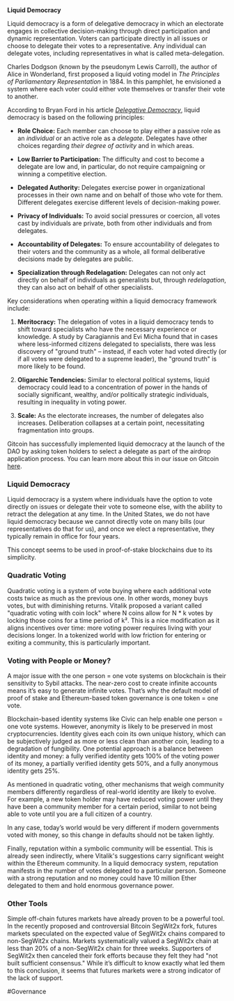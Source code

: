 **Liquid Democracy**

Liquid democracy is a form of delegative democracy in which an electorate engages in collective decision-making through direct participation and dynamic representation. Voters can participate directly in all issues or choose to delegate their votes to a representative. Any individual can delegate votes, including representatives in what is called meta-delegation.

Charles Dodgson (known by the pseudonym Lewis Carroll), the author of Alice in Wonderland, first proposed a liquid voting model in *The Principles of Parliamentary Representation* in 1884. In this pamphlet, he envisioned a system where each voter could either vote themselves or transfer their vote to another.

According to Bryan Ford in his article *[Delegative Democracy](https://bford.info/deleg/deleg.pdf)*, liquid democracy is based on the following principles:

- **Role Choice:** Each member can choose to play either a passive role as an *individual* or an active role as a *delegate*. Delegates have other choices regarding *their degree of activity* and in which areas.

- **Low Barrier to Participation:** The difficulty and cost to become a delegate are low and, in particular, do not require campaigning or winning a competitive election.

- **Delegated Authority:** Delegates exercise power in organizational processes in their own name and on behalf of those who vote for them. Different delegates exercise different levels of decision-making power.

- **Privacy of Individuals:** To avoid social pressures or coercion, all votes cast by individuals are private, both from other individuals and from delegates.

- **Accountability of Delegates:** To ensure accountability of delegates to their voters and the community as a whole, all formal deliberative decisions made by delegates are public.

- **Specialization through Redelagation:** Delegates can not only act directly on behalf of individuals as generalists but, through *redelagation*, they can also act on behalf of other specialists.

Key considerations when operating within a liquid democracy framework include:

1. **Meritocracy:** The delegation of votes in a liquid democracy tends to shift toward specialists who have the necessary experience or knowledge. A study by Caragiannis and Evi Micha found that in cases where less-informed citizens delegated to specialists, there was less discovery of "ground truth" – instead, if each voter had voted directly (or if all votes were delegated to a supreme leader), the "ground truth" is more likely to be found.

2. **Oligarchic Tendencies:** Similar to electoral political systems, liquid democracy could lead to a concentration of power in the hands of socially significant, wealthy, and/or politically strategic individuals, resulting in inequality in voting power.

3. **Scale:** As the electorate increases, the number of delegates also increases. Deliberation collapses at a certain point, necessitating fragmentation into groups.

Gitcoin has successfully implemented liquid democracy at the launch of the DAO by asking token holders to select a delegate as part of the airdrop application process. You can learn more about this in our issue on Gitcoin [here](https://acceleratedcapital.substack.com/p/gitcoin-public-goods-and-the-digital).

### Liquid Democracy

Liquid democracy is a system where individuals have the option to vote directly on issues or delegate their vote to someone else, with the ability to retract the delegation at any time. In the United States, we do not have liquid democracy because we cannot directly vote on many bills (our representatives do that for us), and once we elect a representative, they typically remain in office for four years.

This concept seems to be used in proof-of-stake blockchains due to its simplicity.

### Quadratic Voting

Quadratic voting is a system of vote buying where each additional vote costs twice as much as the previous one. In other words, money buys votes, but with diminishing returns. Vitalik proposed a variant called "quadratic voting with coin lock" where N coins allow for N * k votes by locking those coins for a time period of k². This is a nice modification as it aligns incentives over time: more voting power requires living with your decisions longer. In a tokenized world with low friction for entering or exiting a community, this is particularly important.

### Voting with People or Money?

A major issue with the one person = one vote systems on blockchain is their sensitivity to Sybil attacks. The near-zero cost to create infinite accounts means it’s easy to generate infinite votes. That’s why the default model of proof of stake and Ethereum-based token governance is one token = one vote.

Blockchain-based identity systems like Civic can help enable one person = one vote systems. However, anonymity is likely to be preserved in most cryptocurrencies. Identity gives each coin its own unique history, which can be subjectively judged as more or less clean than another coin, leading to a degradation of fungibility. One potential approach is a balance between identity and money: a fully verified identity gets 100% of the voting power of its money, a partially verified identity gets 50%, and a fully anonymous identity gets 25%.

As mentioned in quadratic voting, other mechanisms that weigh community members differently regardless of real-world identity are likely to evolve. For example, a new token holder may have reduced voting power until they have been a community member for a certain period, similar to not being able to vote until you are a full citizen of a country.

In any case, today’s world would be very different if modern governments voted with money, so this change in defaults should not be taken lightly.

Finally, reputation within a symbolic community will be essential. This is already seen indirectly, where Vitalik's suggestions carry significant weight within the Ethereum community. In a liquid democracy system, reputation manifests in the number of votes delegated to a particular person. Someone with a strong reputation and no money could have 10 million Ether delegated to them and hold enormous governance power.

### Other Tools

Simple off-chain futures markets have already proven to be a powerful tool. In the recently proposed and controversial Bitcoin SegWit2x fork, futures markets speculated on the expected value of SegWit2x chains compared to non-SegWit2x chains. Markets systematically valued a SegWit2x chain at less than 20% of a non-SegWit2x chain for three weeks. Supporters of SegWit2x then canceled their fork efforts because they felt they had "not built sufficient consensus." While it’s difficult to know exactly what led them to this conclusion, it seems that futures markets were a strong indicator of the lack of support.

#Governance 
